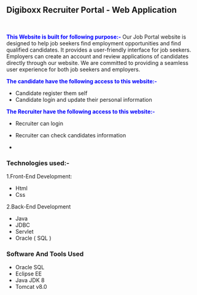 Digiboxx Recruiter Portal - Web Application
------------------------------------------------------

<br>

<span style="color:blue">**This Website is built for following purpose:-**</span>
Our Job Portal website is designed to help job seekers find employment opportunities and find qualified candidates. It provides a user-friendly interface for job seekers. Employers can create an account and review applications of candidates directly through our website. We are committed to providing a seamless user experience for both job seekers and employers.

<span style="color:blue">**The candidate have the following access to this website:-**</span>
- Candidate register them self
- Candidate login and update their personal information

<span style="color:blue">**The Recruiter have the following access to this website:-**</span>
- Recruiter can login 
- Recruiter can check candidates information


-
### Technologies used:-
1.Front-End Development:
- Html
- Css


2.Back-End Development
- Java
- JDBC
- Servlet
- Oracle ( SQL )

### Software And Tools Used
- Oracle SQL
- Eclipse EE
- Java JDK 8
- Tomcat v8.0